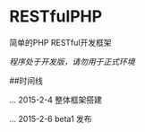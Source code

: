 # RESTfulPHP
简单的PHP RESTful开发框架

*程序处于开发版，请勿用于正式环境*

##时间线

... 2015-2-4 整体框架搭建

... 2015-2-6 beta1 发布

